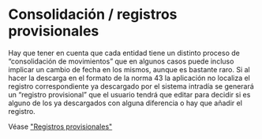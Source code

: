 # Consolidación / registros provisionales

Hay que tener en cuenta que cada entidad tiene un distinto proceso de “consolidación de movimientos” que en algunos casos puede incluso implicar un cambio de fecha en los mismos, aunque es bastante raro. Si al hacer la descarga en el formato de la norma 43 la aplicación no localiza el registro correspondiente ya descargado por el sistema intradía se generará un “registro provisional” que el usuario tendrá que editar para decidir si es alguno de los ya descargados con alguna diferencia o hay que añadir el registro.

Véase ["Registros provisionales"](../../../practica/panel/botones-de-opciones/menu/menu-de-registros-provisionales.md)
